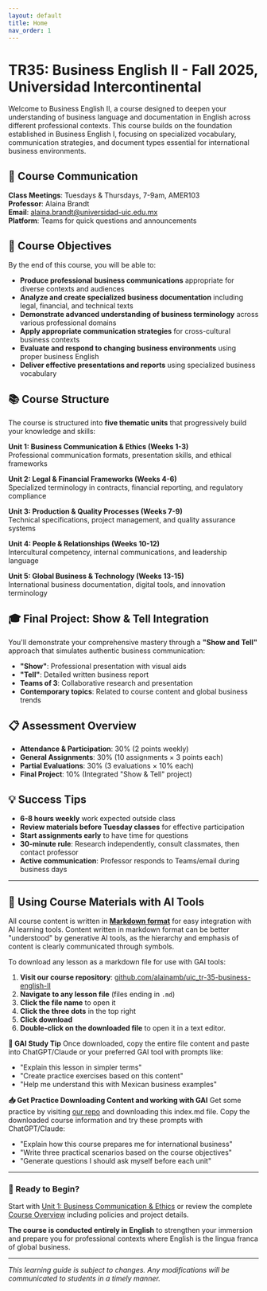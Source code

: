 ```yaml
---
layout: default
title: Home
nav_order: 1
---
```


# TR35: Business English II - Fall 2025, Universidad Intercontinental

Welcome to Business English II, a course designed to deepen your understanding of business language and documentation in English across different professional contexts. This course builds on the foundation established in Business English I, focusing on specialized vocabulary, communication strategies, and document types essential for international business environments.

## 📱 Course Communication
**Class Meetings**: Tuesdays & Thursdays, 7-9am, AMER103  
**Professor**: Alaina Brandt  
**Email**: alaina.brandt@universidad-uic.edu.mx  
**Platform**: Teams for quick questions and announcements

## 🎯 Course Objectives
By the end of this course, you will be able to:

- **Produce professional business communications** appropriate for diverse contexts and audiences
- **Analyze and create specialized business documentation** including legal, financial, and technical texts
- **Demonstrate advanced understanding of business terminology** across various professional domains
- **Apply appropriate communication strategies** for cross-cultural business contexts
- **Evaluate and respond to changing business environments** using proper business English
- **Deliver effective presentations and reports** using specialized business vocabulary

## 📚 Course Structure
The course is structured into **five thematic units** that progressively build your knowledge and skills:

**Unit 1: Business Communication & Ethics (Weeks 1-3)**  
Professional communication formats, presentation skills, and ethical frameworks

**Unit 2: Legal & Financial Frameworks (Weeks 4-6)**  
Specialized terminology in contracts, financial reporting, and regulatory compliance

**Unit 3: Production & Quality Processes (Weeks 7-9)**  
Technical specifications, project management, and quality assurance systems

**Unit 4: People & Relationships (Weeks 10-12)**  
Intercultural competency, internal communications, and leadership language

**Unit 5: Global Business & Technology (Weeks 13-15)**  
International business documentation, digital tools, and innovation terminology

## 🎓 Final Project: Show & Tell Integration
You'll demonstrate your comprehensive mastery through a **"Show and Tell"** approach that simulates authentic business communication:
- **"Show"**: Professional presentation with visual aids
- **"Tell"**: Detailed written business report
- **Teams of 3**: Collaborative research and presentation
- **Contemporary topics**: Related to course content and global business trends

## 📋 Assessment Overview
- **Attendance & Participation**: 30% (2 points weekly)
- **General Assignments**: 30% (10 assignments × 3 points each)
- **Partial Evaluations**: 30% (3 evaluations × 10% each)
- **Final Project**: 10% (Integrated "Show & Tell" project)

## 💡 Success Tips
- **6-8 hours weekly** work expected outside class
- **Review materials before Tuesday classes** for effective participation
- **Start assignments early** to have time for questions
- **30-minute rule**: Research independently, consult classmates, then contact professor
- **Active communication**: Professor responds to Teams/email during business days

---

## 🤖 Using Course Materials with AI Tools

All course content is written in [**Markdown format**](https://docs.github.com/en/get-started/writing-on-github/getting-started-with-writing-and-formatting-on-github/basic-writing-and-formatting-syntax) for easy integration with AI learning tools. Content written in markdown format can be better "understood" by generative AI tools, as the hierarchy and emphasis of content is clearly communicated through symbols.

To download any lesson as a markdown file for use with GAI tools:

1. **Visit our course repository**: [github.com/alainamb/uic_tr-35-business-english-II](https://github.com/alainamb/uic_tr35-business-english-II)
2. **Navigate to any lesson file** (files ending in `.md`)
3. **Click the file name** to open it
4. **Click the three dots** in the top right
5. **Click download**
6. **Double-click on the downloaded file** to open it in a text editor.

**📓 GAI Study Tip**
Once downloaded, copy the entire file content and paste into ChatGPT/Claude or your preferred GAI tool with prompts like:
- "Explain this lesson in simpler terms"
- "Create practice exercises based on this content"
- "Help me understand this with Mexican business examples"

**📥 Get Practice Downloading Content and working with GAI** 
Get some practice by visiting [our repo](https://github.com/alainamb/uic_tr35-business-english-II/blob/main/index.md) and downloading this index.md file. Copy the downloaded course information and try these prompts with ChatGPT/Claude:

- "Explain how this course prepares me for international business"
- "Write three practical scenarios based on the course objectives"
- "Generate questions I should ask myself before each unit"

---

### 🚀 Ready to Begin?
Start with [Unit 1: Business Communication & Ethics](unit1/) or review the complete [Course Overview](overview/) including policies and project details.

**The course is conducted entirely in English** to strengthen your immersion and prepare you for professional contexts where English is the lingua franca of global business.

---
*This learning guide is subject to changes. Any modifications will be communicated to students in a timely manner.*
